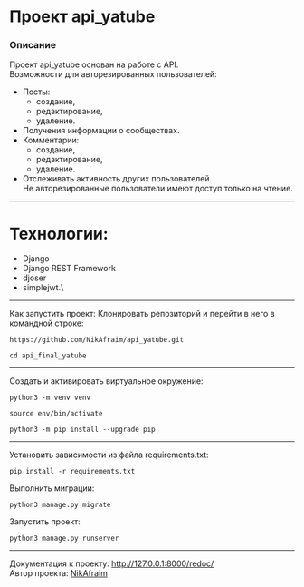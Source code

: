 # Проект api_yatube

### Описание
Проект api_yatube основан на работе с API. \
Возможности для авторезированных пользователей:
- Посты:
    - создание,
    - редактирование,
    - удаление.
- Получения информации о сообществах.
- Комментарии:
    - создание,
    - редактирование,
    - удаление.
- Отслеживать активность других пользователей.\
Не авторезированные пользователи имеют доступ только на чтение.
---
# Технологии:
- Django 
- Django REST Framework
- djoser
- simplejwt.\
---
Как запустить проект:
Клонировать репозиторий и перейти в него в командной строке:
```
https://github.com/NikAfraim/api_yatube.git
```
```
cd api_final_yatube
```
---
Cоздать и активировать виртуальное окружение:
```
python3 -m venv venv
```
```
source env/bin/activate
```
```
python3 -m pip install --upgrade pip
```
---
Установить зависимости из файла requirements.txt:
```
pip install -r requirements.txt
```
Выполнить миграции:
```
python3 manage.py migrate
```
Запустить проект:
```
python3 manage.py runserver
```
---
Документация к проекту: http://127.0.0.1:8000/redoc/ \
Автор проекта: [NikAfraim](https://github.com/NikAfraim)
